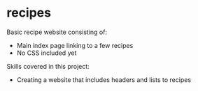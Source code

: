 # recipes
Basic recipe website consisting of:
- Main index page linking to a few recipes
- No CSS included yet 

Skills covered in this project:
- Creating a website that includes headers and lists to recipes 
